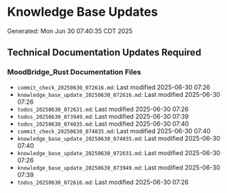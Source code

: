 # Knowledge Base Updates
Generated: Mon Jun 30 07:40:35 CDT 2025

## Technical Documentation Updates Required

### MoodBridge_Rust Documentation Files
- `commit_check_20250630_072616.md`: Last modified 2025-06-30 07:26
- `knowledge_base_update_20250630_072616.md`: Last modified 2025-06-30 07:26
- `todos_20250630_072631.md`: Last modified 2025-06-30 07:26
- `todos_20250630_073949.md`: Last modified 2025-06-30 07:39
- `todos_20250630_074035.md`: Last modified 2025-06-30 07:40
- `commit_check_20250630_074035.md`: Last modified 2025-06-30 07:40
- `knowledge_base_update_20250630_074035.md`: Last modified 2025-06-30 07:40
- `knowledge_base_update_20250630_072631.md`: Last modified 2025-06-30 07:26
- `knowledge_base_update_20250630_073949.md`: Last modified 2025-06-30 07:39
- `todos_20250630_072616.md`: Last modified 2025-06-30 07:26

